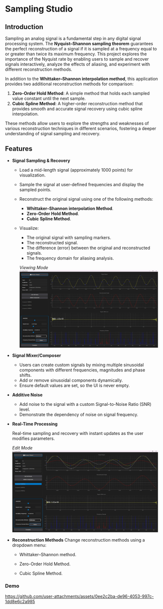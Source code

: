 # Sampling Studio
## Introduction
Sampling an analog signal is a fundamental step in any digital signal processing system. The **Nyquist–Shannon sampling theorem** guarantees the perfect reconstruction of a signal if it is sampled at a frequency equal to or greater than twice its maximum frequency. This project explores the importance of the Nyquist rate by enabling users to sample and recover signals interactively, analyze the effects of aliasing, and experiment with different reconstruction methods.

In addition to the **Whittaker–Shannon interpolation method**, this application provides two additional reconstruction methods for comparison:
1. **Zero-Order Hold Method**: A simple method that holds each sampled value constant until the next sample.
2. **Cubic Spline Method**: A higher-order reconstruction method that provides smooth and accurate signal recovery using cubic spline interpolation.

These methods allow users to explore the strengths and weaknesses of various reconstruction techniques in different scenarios, fostering a deeper understanding of signal sampling and recovery.
## Features
- **Signal Sampling & Recovery**
  - Load a mid-length signal (approximately 1000 points) for visualization.
  - Sample the signal at user-defined frequencies and display the sampled points.
  - Reconstruct the original signal using one of the following methods:
    - **Whittaker–Shannon interpolation Method**.
    - **Zero-Order Hold Method**.
    - **Cubic Spline Method**.
  - Visualize:
    - The original signal with sampling markers.
    - The reconstructed signal.
    - The difference (error) between the original and reconstructed signals.
    - The frequency domain for aliasing analysis.
    
    *Viewing Mode*
![Viewing Mode](images/viewing-mode.png)
- **Signal Mixer/Composer**
  - Users can create custom signals by mixing multiple sinusoidal components with different frequencies, magnitudes and phase shifts.
  - Add or remove sinusoidal components dynamically.
  - Ensure default values are set, so the UI is never empty.
- **Additive Noise**
  - Add noise to the signal with a custom Signal-to-Noise Ratio (SNR) level.
  - Demonstrate the dependency of noise on signal frequency.
- **Real-Time Processing**
   
   Real-time sampling and recovery with instant updates as the user modifies parameters.

  *Edit Mode*
![Edit Mode](images/edit-mode.png)
- **Reconstruction Methods**
  Change reconstruction methods using a dropdown menu:

  - Whittaker–Shannon method.

  - Zero-Order Hold Method.

  - Cubic Spline Method.

### **Demo**
https://github.com/user-attachments/assets/0ee2c2ba-de96-4053-997c-1dd8e6c2a985


